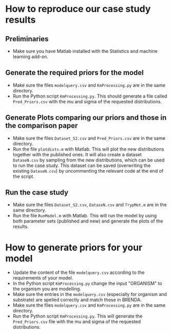 # How to reproduce our case study results

## Preliminaries
- Make sure you have Matlab installed with the Statistics and machine learning
  add-on.

## Generate the required priors for the model
- Make sure the files `modelquery.csv` and `KmProcessing.py` are in the same directory.
- Run the Python script `KmProcessing.py`. This should generate a file called
  `Pred_Priors.csv` with the mu and sigma of the requested distributions.

## Generate Plots comparing our priors and those in the comparison paper
- Make sure the files `Dataset_S2.csv` and `Pred_Priors.csv` are in the same directory.
- Run the file `plotdists.m` with Matlab. This will plot the new distributions together with the published ones. It will also create a dataset `DataseN.csv` by sampling from the new distributions, which can be used to run the case study. This dataset can be saved (overwriting the existing `DataseN.csv`) by uncommenting the relevant code at the end of the script.

## Run the case study
- Make sure the files `Dataset_S2.csv`, `DataseN.csv` and `TrypMet.m` are in the same directory.
- Run the file `RunModel.m` with Matlab. This will run the model by using both parameter sets (published and new) and generate the plots of the results.

# How to generate priors for your model
- Update the content of the file `modelquery.csv` according to the requirements of your model. 
- In the Python script `KmProcessing.py` change the input "ORGANISM" to the organism you are modelling.
- Make sure the entries in the `modelquery.csv` (especially for organism and substrate) are spelled correctly and match those in BRENDA.
- Make sure the files `modelquery.csv` and `KmProcessing.py` are in the same directory.
- Run the Python script `KmProcessing.py`. This will generate the `Pred_Priors.csv` file 
  with the mu and sigma of the requested distributions.
